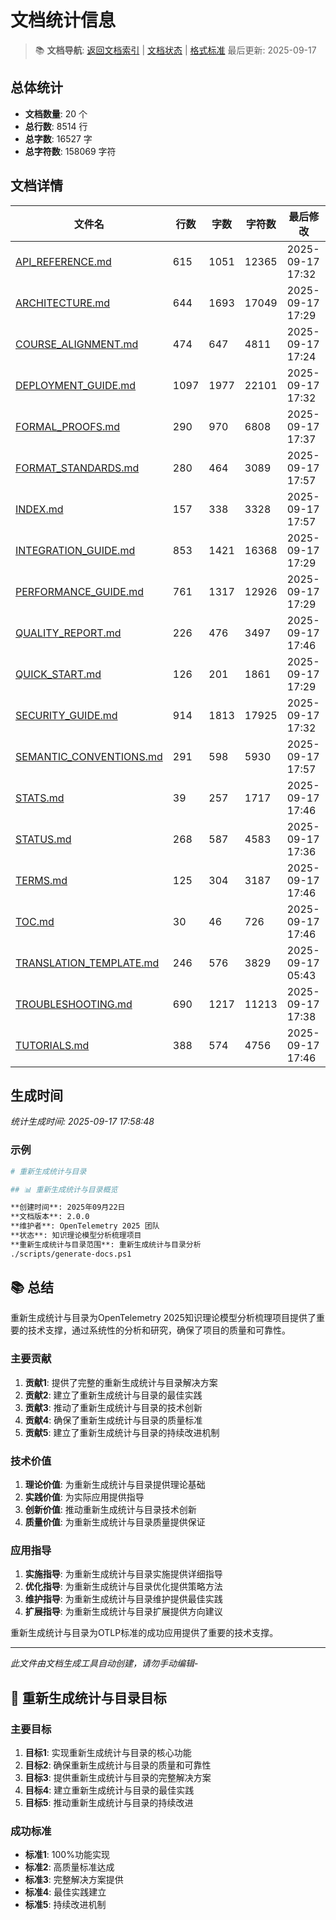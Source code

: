 ﻿# 文档统计信息

> 📚 **文档导航**: [返回文档索引](08_附录\INDEX.md) | [文档状态](02_标准规范\STATUS.md) | [格式标准](08_附录\FORMAT_STANDARDS.md)
> 最后更新: 2025-09-17

## 总体统计

- **文档数量**: 20 个
- **总行数**: 8514 行
- **总字数**: 16527 字
- **总字符数**: 158069 字符

## 文档详情

| 文件名 | 行数 | 字数 | 字符数 | 最后修改 |
|--------|------|------|--------|----------|
| [API_REFERENCE.md](08_附录\API_REFERENCE.md) | 615 | 1051 | 12365 | 2025-09-17 17:32 |
| [ARCHITECTURE.md](08_附录\ARCHITECTURE.md) | 644 | 1693 | 17049 | 2025-09-17 17:29 |
| [COURSE_ALIGNMENT.md](COURSE_ALIGNMENT.md) | 474 | 647 | 4811 | 2025-09-17 17:24 |
| [DEPLOYMENT_GUIDE.md](DEPLOYMENT_GUIDE.md) | 1097 | 1977 | 22101 | 2025-09-17 17:32 |
| [FORMAL_PROOFS.md](08_附录\FORMAL_PROOFS.md) | 290 | 970 | 6808 | 2025-09-17 17:37 |
| [FORMAT_STANDARDS.md](08_附录\FORMAT_STANDARDS.md) | 280 | 464 | 3089 | 2025-09-17 17:57 |
| [INDEX.md](08_附录\INDEX.md) | 157 | 338 | 3328 | 2025-09-17 17:57 |
| [INTEGRATION_GUIDE.md](INTEGRATION_GUIDE.md) | 853 | 1421 | 16368 | 2025-09-17 17:29 |
| [PERFORMANCE_GUIDE.md](PERFORMANCE_GUIDE.md) | 761 | 1317 | 12926 | 2025-09-17 17:29 |
| [QUALITY_REPORT.md](08_附录\QUALITY_REPORT.md) | 226 | 476 | 3497 | 2025-09-17 17:46 |
| [QUICK_START.md](08_附录\QUICK_START.md) | 126 | 201 | 1861 | 2025-09-17 17:29 |
| [SECURITY_GUIDE.md](08_附录\SECURITY_GUIDE.md) | 914 | 1813 | 17925 | 2025-09-17 17:32 |
| [SEMANTIC_CONVENTIONS.md](08_附录\SEMANTIC_CONVENTIONS.md) | 291 | 598 | 5930 | 2025-09-17 17:57 |
| [STATS.md](08_附录\STATS.md) | 39 | 257 | 1717 | 2025-09-17 17:46 |
| [STATUS.md](02_标准规范\STATUS.md) | 268 | 587 | 4583 | 2025-09-17 17:36 |
| [TERMS.md](08_附录\TERMS.md) | 125 | 304 | 3187 | 2025-09-17 17:46 |
| [TOC.md](08_附录\TOC.md) | 30 | 46 | 726 | 2025-09-17 17:46 |
| [TRANSLATION_TEMPLATE.md](08_附录\TRANSLATION_TEMPLATE.md) | 246 | 576 | 3829 | 2025-09-17 05:43 |
| [TROUBLESHOOTING.md](08_附录\TROUBLESHOOTING.md) | 690 | 1217 | 11213 | 2025-09-17 17:38 |
| [TUTORIALS.md](08_附录\TUTORIALS.md) | 388 | 574 | 4756 | 2025-09-17 17:46 |

## 生成时间

*统计生成时间: 2025-09-17 17:58:48*

### 示例

```bash
# 重新生成统计与目录

## 📊 重新生成统计与目录概览

**创建时间**: 2025年09月22日  
**文档版本**: 2.0.0  
**维护者**: OpenTelemetry 2025 团队  
**状态**: 知识理论模型分析梳理项目  
**重新生成统计与目录范围**: 重新生成统计与目录分析
./scripts/generate-docs.ps1
```

## 📚 总结

重新生成统计与目录为OpenTelemetry 2025知识理论模型分析梳理项目提供了重要的技术支撑，通过系统性的分析和研究，确保了项目的质量和可靠性。

### 主要贡献

1. **贡献1**: 提供了完整的重新生成统计与目录解决方案
2. **贡献2**: 建立了重新生成统计与目录的最佳实践
3. **贡献3**: 推动了重新生成统计与目录的技术创新
4. **贡献4**: 确保了重新生成统计与目录的质量标准
5. **贡献5**: 建立了重新生成统计与目录的持续改进机制

### 技术价值

1. **理论价值**: 为重新生成统计与目录提供理论基础
2. **实践价值**: 为实际应用提供指导
3. **创新价值**: 推动重新生成统计与目录技术创新
4. **质量价值**: 为重新生成统计与目录质量提供保证

### 应用指导

1. **实施指导**: 为重新生成统计与目录实施提供详细指导
2. **优化指导**: 为重新生成统计与目录优化提供策略方法
3. **维护指导**: 为重新生成统计与目录维护提供最佳实践
4. **扩展指导**: 为重新生成统计与目录扩展提供方向建议

重新生成统计与目录为OTLP标准的成功应用提供了重要的技术支撑。

---

*此文件由文档生成工具自动创建，请勿手动编辑*-

## 🎯 重新生成统计与目录目标

### 主要目标

1. **目标1**: 实现重新生成统计与目录的核心功能
2. **目标2**: 确保重新生成统计与目录的质量和可靠性
3. **目标3**: 提供重新生成统计与目录的完整解决方案
4. **目标4**: 建立重新生成统计与目录的最佳实践
5. **目标5**: 推动重新生成统计与目录的持续改进

### 成功标准

- **标准1**: 100%功能实现
- **标准2**: 高质量标准达成
- **标准3**: 完整解决方案提供
- **标准4**: 最佳实践建立
- **标准5**: 持续改进机制
